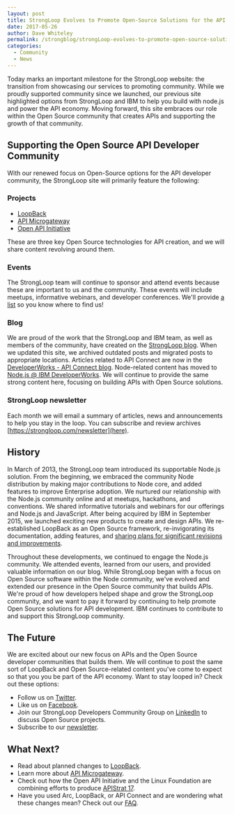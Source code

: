 ```yaml
---
layout: post
title: StrongLoop Evolves to Promote Open-Source Solutions for the API Developer Community
date: 2017-05-26
author: Dave Whiteley
permalink: /strongblog/strongLoop-evolves-to-promote-open-source-solutions-for-the-api-developer-community
categories:
  - Community
  - News
---
```

Today marks an important milestone for the StrongLoop website: the transition from showcasing our services to promoting community. While we proudly supported community since we launched, our previous site highlighted options from StrongLoop and IBM to help you build with node.js and power the API economy. Moving forward, this site embraces our role within the Open Source community that creates APIs and supporting the growth of that community.

## Supporting the Open Source API Developer Community

With our renewed focus on Open-Source options for the API developer community, the StrongLoop site will primarily feature the following:

### Projects

- [LoopBack](http://loopback.io/)
- [API Microgateway](https://github.com/strongloop/microgateway)
- [Open API Initiative](https://www.openapis.org/) 

These are three key Open Source technologies for API creation, and we will share content revolving around them. 
<!--more-->
### Events

The StrongLoop team will continue to sponsor and attend events because these are important to us and the community. These events will include meetups, informative webinars, and developer conferences. We'll provide [a list](https://strongloop.com/events) so you know where to find us!

### Blog

We are proud of the work that the StrongLoop and IBM team, as well as members of the community, have created on the [StrongLoop blog](/strongblog). When we updated this site, we archived outdated posts and migrated posts to appropriate locations. Articles related to API Connect are now in the [DeveloperWorks - API Connect blog](https://developer.ibm.com/apiconnect/blog/). Node-related content has moved to [Node.js @ IBM DeveloperWorks](https://developer.ibm.com/node/blogs/). We will continue to provide the same strong content here, focusing on building APIs with Open Source solutions.

### StrongLoop newsletter

Each month we will email a summary of articles, news and announcements to help you stay in the loop. You can subscribe and review archives [https://strongloop.com/newsletter](here).

## History

In March of 2013, the StrongLoop team introduced its supportable Node.js solution. From the beginning, we embraced the community Node distribution by making major contributions to Node core, and added features to improve Enterprise adoption. We nurtured our relationship with the Node.js community online and at meetups, hackathons, and conventions. We shared informative tutorials and webinars for our offerings and Node.js and JavaScript. After being acquired by IBM in September 2015, we launched exciting new products to create and design APIs. We re-established LoopBack as an Open Source framework, re-invigorating its documentation, adding features, and [sharing plans for significant revisions and improvements](https://strongloop.com/strongblog/announcing-loopback-next/). 

Throughout these developments, we continued to engage the Node.js community. We attended events, learned from our users, and provided valuable information on our blog. While StrongLoop began with a focus on Open Source software within the Node community, we've evolved  and extended our presence in the Open Source community that builds APIs. We're proud of how developers helped shape and grow the StrongLoop community, and we want to pay it forward by continuing to help promote Open Source solutions for API development. IBM continues to contribute to and support this StrongLoop community. 

## The Future

We are excited about our new focus on APIs and the Open Source developer communities that builds them. We will continue to post the same sort of LoopBack and Open Source-related content you've come to expect so that you you be part of the API economy. Want to stay looped in? Check out these options:

- Follow us on [Twitter](https://twitter.com/StrongLoop).
- Like us on [Facebook](https://www.facebook.com/strongloop/).
- Join our StrongLoop Developers Community Group on [LinkedIn](https://www.linkedin.com/groups/5046525) to discuss Open Source projects.
- Subscribe to our [newsletter](https://strongloop.com/newsletter).

## What Next?

- Read about planned changes to [LoopBack](https://strongloop.com/strongblog/announcing-loopback-next/).
- Learn more about [API Microgateway](https://strongloop.com/strongblog/introducing-api-microgateway-programmable-open-source-gateway-apis/).
- Check out how the Open API Initiative and the Linux Foundation are combining efforts to produce [APIStrat 17](https://www.openapis.org/blog/2017/04/13/the-open-api-initiative-and-the-linux-foundation-to-produce-apistrat-17).
- Have you used Arc, LoopBack, or API Connect and are wondering what these changes mean? Check out our [FAQ](https://strongloop.com/faq).
